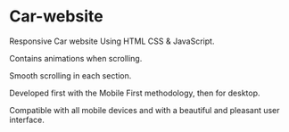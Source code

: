 # Car-website

Responsive Car website Using HTML CSS & JavaScript.

Contains animations when scrolling.

Smooth scrolling in each section.

Developed first with the Mobile First methodology, then for desktop.

Compatible with all mobile devices and with a beautiful and pleasant user interface.
